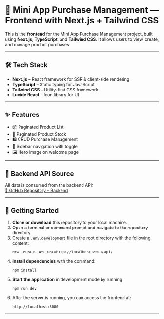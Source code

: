 # 🛒 Mini App Purchase Management — Frontend with Next.js + Tailwind CSS

This is the **frontend** for the Mini App Purchase Management project, built using **Next.js**, **TypeScript**, and **Tailwind CSS**. It allows users to view, create, and manage product purchases.

---

## 🛠️ Tech Stack

- **Next.js** – React framework for SSR & client-side rendering
- **TypeScript** – Static typing for JavaScript
- **Tailwind CSS** – Utility-first CSS framework
- **Lucide React** – Icon library for UI

---

## ✨ Features

- 📦 Paginated Product List
- 🧾 Paginated Product Stock
- 🛍️ CRUD Purchase Management
- 🧩 Sidebar navigation with toggle
- 🖼️ Hero image on welcome page

---

## 🔗 Backend API Source

All data is consumed from the backend API:  
[📂 GitHub Repository – Backend](https://github.com/lilgibs/be-mini-app-purchase-management)

---

## 🚀 Getting Started

1. **Clone or download** this repository to your local machine.
2. Open a terminal or command prompt and navigate to the repository directory.
3. Create a `.env.development` file in the root directory with the following content:
    ```env
    NEXT_PUBLIC_API_URL=http://localhost:8011/api/
    ```
4. **Install dependencies** with the command:
    ```sh
    npm install
    ```
5. **Start the application** in development mode by running:
    ```sh
    npm run dev
    ```
6. After the server is running, you can access the frontend at:
    ```sh
    http://localhost:3000
    ```

---